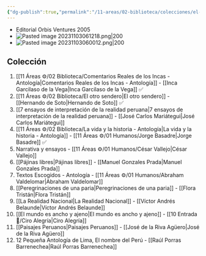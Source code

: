 ```yaml
---
{"dg-publish":true,"permalink":"/11-areas/02-biblioteca/colecciones/el-comercio-peruanos-imprescindibles-orbis/","noteIcon":""}
---
```


- Editorial Orbis Ventures 2005 
- ![Pasted image 20231103061218.png|200](/img/user/10%20Entrada%20%F0%9F%9B%92/%F0%9F%92%BE%20Adjuntos/Pasted%20image%2020231103061218.png)
- ![Pasted image 20231103060012.png|200](/img/user/10%20Entrada%20%F0%9F%9B%92/%F0%9F%92%BE%20Adjuntos/Pasted%20image%2020231103060012.png)

## Colección
1. [[11 Áreas ⚙/02 Biblioteca/Comentarios Reales de los Incas - Antología\|Comentarios Reales de los Incas - Antología]] - [[Inca Garcilaso de la Vega\|Inca Garcilaso de la Vega]] ✅
2. [[11 Áreas ⚙/02 Biblioteca/El otro sendero\|El otro sendero]] - [[Hernando de Soto\|Hernando de Soto]] ✅
3. [[7 ensayos de interpretación de la realidad peruana\|7 ensayos de interpretación de la realidad peruana]] - [[José Carlos Mariátegui\|José Carlos Mariátegui]]
4. [[11 Áreas ⚙/02 Biblioteca/La vida y la historia - Antología\|La vida y la historia - Antología]] - [[11 Áreas ⚙/01 Humanos/Jorge Basadre\|Jorge Basadre]] ✅
5. Narrativa y ensayos - [[11 Áreas ⚙/01 Humanos/César Vallejo\|César Vallejo]]
6. [[Pájinas libres\|Pájinas libres]] - [[Manuel Gonzales Prada\|Manuel Gonzales Prada]]
7. Textos Escogidos - Antología - [[11 Áreas ⚙/01 Humanos/Abraham Valdelomar\|Abraham Valdelomar]]
8. [[Peregrinaciones de una paria\|Peregrinaciones de una paria]] - [[Flora Tristán\|Flora Tristán]]
9. [[La Realidad Nacional\|La Realidad Nacional]] - [[Víctor Andrés Belaunde\|Víctor Andrés Belaunde]]
10. [[El mundo es ancho y ajeno\|El mundo es ancho y ajeno]] - [[10 Entrada 🛒/Ciro Alegría\|Ciro Alegría]]
11. [[Paisajes Peruanos\|Paisajes Peruanos]] - [[José de la Riva Agüero\|José de la Riva Agüero]]
12. 12 Pequeña Antología de Lima, El nombre del Perú - [[Raúl Porras Barrenechea\|Raúl Porras Barrenechea]]
